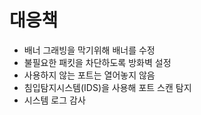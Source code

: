 # 대응책
* 배너 그래빙을 막기위해 배너를 수정
* 불필요한 패킷을 차단하도록 방화벽 설정
* 사용하지 않는 포트는 열어놓지 않음
* 침입탐지시스템(IDS)을 사용해 포트 스캔 탐지
* 시스템 로그 감사
